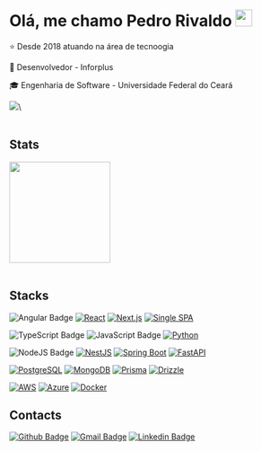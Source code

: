 <h1 align="left">Olá, me chamo Pedro Rivaldo <img src="https://emojis.slackmojis.com/emojis/images/1531849430/4246/blob-sunglasses.gif?1531849430" width="30"/></h1>
<p>⭐ Desde 2018 atuando na área de tecnoogia</p>
<p>🔭 Desenvolvedor - Inforplus</p>
<p>🎓 Engenharia de Software - Universidade Federal do Ceará</p>

<div align="left">
  <img src="https://media3.giphy.com/media/v1.Y2lkPTc5MGI3NjExcWRjbHcycjcxMnZ5enlmeXB0N3N6MHhkejZvbXBmbm9yM3QzaDZycyZlcD12MV9pbnRlcm5hbF9naWZfYnlfaWQmY3Q9Zw/rkM07YUiJCx8lJCxVt/giphy.gif">\
</div>

<br>

## Stats

<div align="left">
  <img height="180em" src="https://github-readme-stats.vercel.app/api/top-langs/?username=pedrorivald&layout=compact&langs_count=16&theme=tokyonight"/>
</div>

<br>

<div align="left">

  ## Stacks
  
  ![Angular Badge](https://img.shields.io/badge/Angular-DD0031?style=for-the-badge&logo=angular&logoColor=white)
  [![React](https://img.shields.io/badge/React-20232A?style=for-the-badge&logo=react&logoColor=61DAFB)](https://react.dev/)
  [![Next.js](https://img.shields.io/badge/next.js-000000?style=for-the-badge&logo=nextdotjs&logoColor=white)](https://nextjs.org/)
  [![Single SPA](https://img.shields.io/badge/Single%20SPA-4472B9?style=for-the-badge)](https://single-spa.js.org/)
  
  ![TypeScript Badge](https://img.shields.io/badge/TypeScript-007ACC?style=for-the-badge&logo=typescript&logoColor=white)
  ![JavaScript Badge](https://img.shields.io/badge/JavaScript-F7DF1E?style=for-the-badge&logo=javascript&logoColor=black)
  [![Python](https://img.shields.io/badge/Python-3776AB?style=for-the-badge&logo=python&logoColor=white)](https://www.python.org/)
  
  ![NodeJS Badge](https://img.shields.io/badge/Node.js-43853D?style=for-the-badge&logo=node.js&logoColor=white)
  [![NestJS](https://img.shields.io/badge/nestjs-%23E0234E.svg?style=for-the-badge&logo=nestjs&logoColor=white)](https://nestjs.com/)
  [![Spring Boot](https://img.shields.io/badge/Spring_Boot-6DB33F?style=for-the-badge&logo=spring-boot&logoColor=white)](https://spring.io/projects/spring-boot)
  [![FastAPI](https://img.shields.io/badge/FastAPI-009688?style=for-the-badge&logo=fastapi&logoColor=white)](https://fastapi.tiangolo.com/)

  [![PostgreSQL](https://img.shields.io/badge/PostgreSQL-4169E1?style=for-the-badge&logo=postgresql&logoColor=white)](https://www.postgresql.org)
  [![MongoDB](https://img.shields.io/badge/MongoDB-47A248?style=for-the-badge&logo=mongodb&logoColor=white)](https://www.mongodb)
  [![Prisma](https://img.shields.io/badge/Prisma-2D3748?style=for-the-badge&logo=prisma&logoColor=white)](https://www.prisma.io/)
  [![Drizzle](https://img.shields.io/badge/Drizzle-C5F745?style=for-the-badge&logo=drizzle&logoColor=black)](https://orm.drizzle.team/)

  [![AWS](https://img.shields.io/badge/AWS-%23232F3E.svg?style=for-the-badge&logo=amazon-aws&logoColor=white)](https://aws.amazon.com)
  [![Azure](https://img.shields.io/badge/Azure-0078D4?style=for-the-badge&logo=microsoftazure&logoColor=white)](https://azure.microsoft.com)
  [![Docker](https://img.shields.io/badge/Docker-%232496ED.svg?style=for-the-badge&logo=docker&logoColor=white)](https://www.docker.com/)
  
  ## Contacts
  
  [![Github Badge](https://img.shields.io/badge/GitHub-100000?style=for-the-badge&logo=github&logoColor=white)](https://github.com/pedrorivald)
  [![Gmail Badge](https://img.shields.io/badge/Gmail-D14836?style=for-the-badge&logo=gmail&logoColor=white)](mailto:pedrorivaldev@gmail.com)
  [![Linkedin Badge](https://img.shields.io/badge/LinkedIn-0077B5?style=for-the-badge&logo=linkedin&logoColor=white)](https://www.linkedin.com/in/pedrorivaldo)
  
</div>
